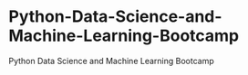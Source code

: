# Python-Data-Science-and-Machine-Learning-Bootcamp
Python Data Science and Machine Learning Bootcamp
